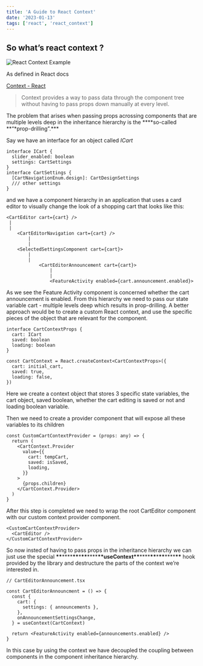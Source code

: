 ```yaml
---
title: 'A Guide to React Context'
date: '2023-01-13'
tags: ['react', 'react_context']
---
```


## So what’s react context ?

![React Context Example](/static/images/ReactContext.png)

As defined in React docs

[Context - React](https://reactjs.org/docs/context.html)

> Context provides a way to pass data through the component tree without having to pass props down manually at every level.

The problem that arises when passing props acrossing components that are multiple levels deep in the inheritance hierarchy is the \***\*so-called **“\*prop-drilling”.\*\*\*

Say we have an interface for an object called _ICart_

```tsx
interface ICart {
  slider_enabled: boolean
  settings: CartSettings
}
interface CartSettings {
  [CartNavigationEnum.design]: CartDesignSettings
  /// other settings
}
```

and we have a component hierarchy in an application that uses a card editor to visually change the look of a shopping cart that looks like this:

```tsx
<CartEditor cart={cart} />
 |
 |
    <CartEditorNavigation cart={cart} />
        |
        |
    <SelectedSettingsComponent cart={cart}>
        |
        |
            <CartEditorAnnouncement cart={cart}>
                |
                |
                <FeatureActivity enabled={cart.announcement.enabled}>
```

As we see the Feature Activity component is concerned whether the cart announcement is enabled. From this hierarchy we need to pass our state variable cart - multiple levels deep which results in prop-drilling. A better approach would be to create a custom React context, and use the specific pieces of the object that are relevant for the component.

```tsx
interface CartContextProps {
  cart: ICart
  saved: boolean
  loading: boolean
}

const CartContext = React.createContext<CartContextProps>({
  cart: initial_cart,
  saved: true,
  loading: false,
})
```

Here we create a context object that stores 3 specific state variables, the cart object, saved boolean, whether the cart editing is saved or not and loading boolean variable.

Then we need to create a provider component that will expose all these variables to its children

```tsx
const CustomCartContextProvider = (props: any) => {
  return (
    <CartContext.Provider
      value={{
        cart: tempCart,
        saved: isSaved,
        loading,
      }}
    >
      {props.children}
    </CartContext.Provider>
  )
}
```

After this step is completed we need to wrap the root CartEditor component with our custom context provider component.

```tsx
<CustomCartContextProvider>
  <CartEditor />
</CustomCartContextProvider>
```

So now insted of having to pass props in the inheritance hierarchy we can just use the special **\*\***\*\*\*\***\*\***\***\*\***\*\*\*\***\*\***useContext**\*\***\*\*\*\***\*\***\***\*\***\*\*\*\***\*\*** hook provided by the library and destructure the parts of the context we’re interested in.

```tsx
// CartEditorAnnouncement.tsx

const CartEditorAnnouncment = () => {
  const {
    cart: {
      settings: { announcements },
    },
    onAnnouncementSettingsChange,
  } = useContext(CartContext)

  return <FeatureActivity enabled={announcements.enabled} />
}
```

In this case by using the context we have decoupled the coupling between components in the component inheritance hierarchy.
